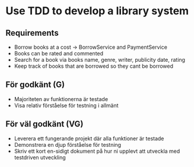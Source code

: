 # Use TDD to develop a library system

## Requirements
- Borrow books at a cost -> BorrowService and PaymentService
- Books can be rated and commented
- Search for a book via books name, genre, writer, publicity date, rating
- Keep track of books that are borrowed so they cant be borrowed

## För godkänt (G)
- Majoriteten av funktionerna är testade
- Visa relativ förståelse för testning i allmänt

## För väl godkänt (VG)
- Leverera ett fungerande projekt där alla funktioner är testade
- Demonstrera en djup förståelse för testning
- Skriv ett kort en-sidigt dokument på hur ni upplevt att utveckla med testdriven utveckling
